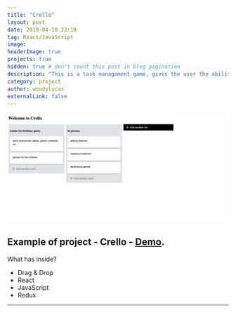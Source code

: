 ```yaml
---
title: "Crello"
layout: post
date: 2019-04-10 22:10
tag: React/JavaScript
image:
headerImage: true
projects: true
hidden: true # don't count this post in blog pagination
description: "This is a task management game, gives the user the ability to drag and drop."
category: project
author: woodylucas
externalLink: false
---
```


![Screenshot](/assets/images/crello.png)

Example of project - Crello - [Demo](https://task-crello.herokuapp.com/).
---

What has inside?

- Drag & Drop
- React
- JavaScript
- Redux

---
